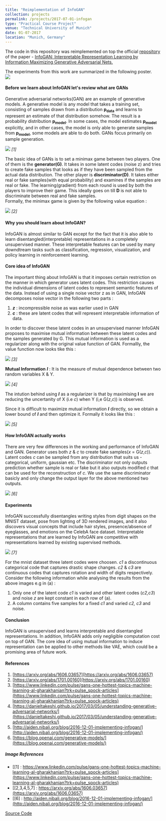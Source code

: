 ```yaml
---
title: "Reimplementation of InfoGAN"
collection: projects
permalink: /projects/2017-07-01-infogan
type: "Practical Course Project"
venue: "Technical University of Munich"
date: 01-07-2017
location: "Munich, Germany"
---
```


The code in this repository was reimplemented on top the official [repository](https://github.com/openai/InfoGAN) of the paper -  [InfoGAN: Interpretable Representation Learning by Information Maximizing Generative Adversarial Nets.](https://arxiv.org/abs/1606.03657)

The experiments from this work are summarized in the following poster.  
![](https://dugarsumit.github.io/images/infogan-poster.png)


#### Before we learn about InfoGAN let's review what are GANs
Generative adversarial networks(GAN) are an example of generative models. A generative model is any model that takes a training set, consisting of samples drawn from a distribution **p<sub>data</sub>** and learns to represent an estimate of that distribution somehow. The result is a probability distribution **p<sub>model</sub>**. In some cases, the model estimates **p<sub>model</sub>** explicitly, and in other cases, the model is only able to generate samples from **p<sub>model</sub>**, some models are able to do both. GANs focus primarily on sample generation.

![](https://dugarsumit.github.io/images/infogan/generative-adversarial-network.png) _[1]_

The basic idea of GANs is to set a minimax game between two players. One of them is the **generator(G)**. It takes in some latent codes (noise z) and tries to create fake samples that looks as if they have been sampled from the actual data distribution. The other player is **discriminator(D)**. It takes either real or fake samples(with equal probability) and examines if the samples are real or fake. The learning(gradient) from each round is used by both the players to improve their game. This ideally goes on till **D** is not able to discriminate between real and fake samples.  
Formally, the minimax game is given by the following value equation :  

![](https://dugarsumit.github.io/images/infogan/equ1.png) _[2]_


#### Why you should learn about InfoGAN?
InfoGAN is almost similar to GAN except for the fact that it is also able to learn disentangled(interpretable) representations in a completely unsupervised manner. These interpretable features can be used by many downdtream tasks such as classification, regression, visualization, and policy learning in reinforcement learning.


#### Core idea of InfoGAN
The important thing about InfoGAN is that it imposes certain restriction on the manner in which generator uses latent codes. This restriction causes the individual dimensions of latent codes to represent semantic features of the data. Instead of using a single noise vector z as in GAN, InfoGAN decomposes noise vector in the following two parts :
1. ***z*** : incompressible noise as was earlier used in GAN
2. ***c*** : these are latent codes that will represent interpretable information of data.

In order to discover these latent codes in an unsupervised manner InfoGAN proposes to maximise mutual information between these latent codes and the samples generated by G. This mutual information is used as a regularizer along with the original value function of GAN. 
Formallly, the value function now looks tike this : 

![](https://dugarsumit.github.io/images/infogan/equ2.png) _[3]_

**Mutual Information** ***I*** : It is the measure of mutual dependence between two random variables X & Y. 

![](https://dugarsumit.github.io/images/infogan/equ3.png) _[4]_

The intution behind using ***I*** as a regularizer is that by maximising **I** we are reducing the uncertanity of X (i.e *c*) when Y (i,e G(*z*,*c*)) is observed.

Since it is difficult to maximize mutual information ***I*** directly, so we obtain a lower bound of ***I*** and then optimize it.
Formally it looks like this : 

![](https://dugarsumit.github.io/images/infogan/equ4.png) _[5]_

#### How InfoGAN actually works
There are very few differences in the working and performance of InfoGAN and GAN. Generator uses both *z* & *c* to create fake samples(*x* = G(*z*,*c*)). Latent codes *c* can be sampled from any distribution that suits us - categorical, uniform, gaussian etc. The discriminator not only outputs prediction whether sample is real or fake but it also outputs modified *c* that can be used for the reconstruction of *c*. We use the same discriminator basicly and only change the output layer for the above mentioned two outputs. 

![](https://dugarsumit.github.io/images/infogan/infogan_vs_gan_archs.png) _[6]_


#### Experiments
InfoGAN successfully disentangles writing styles from digit shapes on the MNIST dataset, pose from lighting of 3D rendered images, and it also discovers visual concepts that include hair styles, presence/absence of eyeglasses, and emotions on the CelebA face dataset. Interpretable representations that are learned by InfoGAN are competitive with representations learned by existing supervised methods.

![](https://dugarsumit.github.io/images/infogan/expmnist.png) _[7]_

For the mnist dataset three latent codes were choosen. *c1* a discontinuous categorical code that captures drastic shape changes. *c2* & *c3* are continuous codes that captures rotation and width of digits respectively. Consider the following information while analysing the results from the above images e.g in (a) : 
1. Only one of the latent code *c1* is varied and other latent codes (*c2,c3*) and noise *z* are kept constant in each row of (a).
2. A column contains five samples for a fixed *c1* and varied *c2, c3* and noise.


#### Conclusion
InfoGAN is unsupervised and learns interpretable and disentangled representations. In addition, InfoGAN adds only negligible computation cost on top of GAN. The core idea of using mutual information to induce representation can be applied to
other methods like VAE, which could be a promising area of future work.


#### References
1. [https://arxiv.org/abs/1606.03657](https://arxiv.org/abs/1606.03657)
2. [https://arxiv.org/abs/1701.00160](https://arxiv.org/abs/1701.00160)
3. [https://www.linkedin.com/pulse/gans-one-hottest-topics-machine-learning-al-gharakhanian?trk=pulse_spock-articles](https://www.linkedin.com/pulse/gans-one-hottest-topics-machine-learning-al-gharakhanian?trk=pulse_spock-articles)
4. [https://danieltakeshi.github.io/2017/03/05/understanding-generative-adversarial-networks/](https://danieltakeshi.github.io/2017/03/05/understanding-generative-adversarial-networks/)
5. [http://aiden.nibali.org/blog/2016-12-01-implementing-infogan/](http://aiden.nibali.org/blog/2016-12-01-implementing-infogan/)
6. [https://blog.openai.com/generative-models/](https://blog.openai.com/generative-models/)

##### Image References
* [[1] : https://www.linkedin.com/pulse/gans-one-hottest-topics-machine-learning-al-gharakhanian?trk=pulse_spock-articles](https://www.linkedin.com/pulse/gans-one-hottest-topics-machine-learning-al-gharakhanian?trk=pulse_spock-articles)
* [[2,3,4,5,7] : https://arxiv.org/abs/1606.03657](https://arxiv.org/abs/1606.03657)
* [[6] : http://aiden.nibali.org/blog/2016-12-01-implementing-infogan/](http://aiden.nibali.org/blog/2016-12-01-implementing-infogan/)  

[Source Code](https://github.com/dugarsumit/infogan)